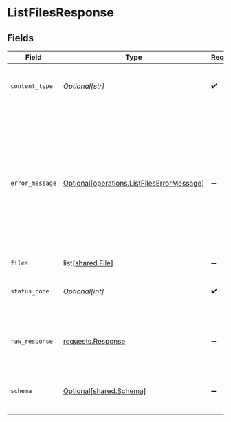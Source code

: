# ListFilesResponse


## Fields

| Field                                                                                                                                                      | Type                                                                                                                                                       | Required                                                                                                                                                   | Description                                                                                                                                                |
| ---------------------------------------------------------------------------------------------------------------------------------------------------------- | ---------------------------------------------------------------------------------------------------------------------------------------------------------- | ---------------------------------------------------------------------------------------------------------------------------------------------------------- | ---------------------------------------------------------------------------------------------------------------------------------------------------------- |
| `content_type`                                                                                                                                             | *Optional[str]*                                                                                                                                            | :heavy_check_mark:                                                                                                                                         | HTTP response content type for this operation                                                                                                              |
| `error_message`                                                                                                                                            | [Optional[operations.ListFilesErrorMessage]](undefined/models/operations/listfileserrormessage.md)                                                         | :heavy_minus_sign:                                                                                                                                         | One or more of the resources you referenced could not be found.<br/>This might be because your company or data connection id is wrong, or was already deleted. |
| `files`                                                                                                                                                    | list[[shared.File](undefined/models/shared/file.md)]                                                                                                       | :heavy_minus_sign:                                                                                                                                         | Success                                                                                                                                                    |
| `status_code`                                                                                                                                              | *Optional[int]*                                                                                                                                            | :heavy_check_mark:                                                                                                                                         | HTTP response status code for this operation                                                                                                               |
| `raw_response`                                                                                                                                             | [requests.Response](https://requests.readthedocs.io/en/latest/api/#requests.Response)                                                                      | :heavy_minus_sign:                                                                                                                                         | Raw HTTP response; suitable for custom response parsing                                                                                                    |
| `schema`                                                                                                                                                   | [Optional[shared.Schema]](undefined/models/shared/schema.md)                                                                                               | :heavy_minus_sign:                                                                                                                                         | Your API request was not properly authorized.                                                                                                              |